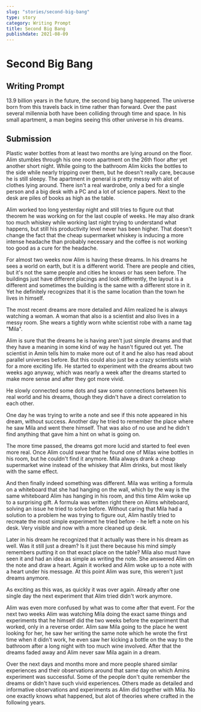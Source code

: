 ```yaml
---
slug: "stories/second-big-bang"
type: story
category: Writing Prompt
title: Second Big Bang
publishdate: 2021-08-09
---
```


# Second Big Bang

## Writing Prompt

13.9 billion years in the future, the second big bang happened.
The universe born from this travels back in time rather than forward.
Over the past several millennia both have been colliding through time and space.
In his small apartment, a man begins seeing this other universe in his dreams.

## Submission

Plastic water bottles from at least two months are lying around on the floor.
Alim stumbles through his one room apartment on the 26th floor after yet another short night.
While going to the bathroom Alim kicks the bottles to the side while nearly tripping over them, but he doesn't really care, because he is still sleepy.
The apartment in general is pretty messy with alot of clothes lying around.
There isn't a real wardrobe, only a bed for a single person and a big desk with a PC and a lot of science papers. Next to the desk are piles of books as high as the table.

Alim worked too long yesterday night and still tries to figure out that theorem he was working on for the last couple of weeks.
He may also drank too much whiskey while working last night trying to understand what happens, but still his productivity level never has been higher.
That doesn't change the fact that the cheap supermarket whiskey is inducing a more intense headache than probably necessary and the coffee is not working
too good as a cure for the headache.

For almost two weeks now Alim is having these dreams.
In his dreams he sees a world on earth, but it is a different world.
There are people and cities, but it's not the same people and cities he knows or has seen before.
The buildings just have different placings and look differently, the layout is a different and sometimes the building is the same with a different store in it.
Yet he definitely recognizes that it is the same location than the town he lives in himself.

The most recent dreams are more detailed and Alim realized he is always watching a woman.
A woman that also is a scientist and also lives in a messy room. She wears a tightly worn white scientist robe with a name tag "Mila".

Alim is sure that the dreams he is having aren't just simple dreams and that they have a meaning in some kind of way he hasn't figured out yet.
The scientist in Amin tells him to make more out of it and he also has read about parallel universes before.
But this could also just be a crazy scientists wish for a more exciting life.
He started to experiment with the dreams about two weeks ago anyway, which was nearly a week after the dreams started to make more sense and after they got more vivid.

He slowly connected some dots and saw some connections between his real world and his dreams, though they didn't have a direct correlation to each other.

One day he was trying to write a note and see if this note appeared in his dream, without success.
Another day he tried to remember the place where he saw Mila and went there himself.
That was also of no use and he didn't find anything that gave him a hint on what is going on.

The more time passed, the dreams got more lucid and started to feel even more real.
Once Alim could swear that he found one of Milas wine bottles in his room, but he couldn't find it anymore.
Mila always drank a cheap supermarket wine instead of the whiskey that Alim drinks, but most likely with the same effect.

And then finally indeed something was different.
Mila was writing a formula on a whiteboard that she had hanging on the wall, which by the way is the same whiteboard Alim has hanging in his room, and this time Alim woke up to a surprising gift.
A formula was written right there on Alims whiteboard, solving an issue he tried to solve before.
Without caring that Mila had a solution to a problem he was trying to figure out, Alim hastily tried to recreate the most simple experiment he tried before -
he left a note on his desk.
Very visible and now with a more cleaned up desk.

Later in his dream he recognized that it actually was there in his dream as well.
Was it still just a dream? Is it just there because his mind simply remembers putting it on that exact place on the table?
Mila also must have seen it and had an idea as simple as writing the note.
She answered Alim on the note and draw a heart.
Again it worked and Alim woke up to a note with a heart under his message.
At this point Alim was sure, this weren't just dreams anymore.

As exciting as this was, as quickly it was over again.
Already after one single day the next experiment that Alim tried didn't work anymore.

Alim was even more confused by what was to come after that event.
For the next two weeks Alim was watching Mila doing the exact same things and experiments that he himself did the two weeks before the experiment that worked, only in a reverse order.
Alim saw Mila going to the place he went looking for her, he saw her writing the same note which he wrote the first time when it didn't work, he even saw her kicking a bottle on the way to the bathroom after a long night with too much wine involved.
After that the dreams faded away and Alim never saw Mila again in a dream.

Over the next days and months more and more people shared similar experiences and their observations around that same day on which Amins experiment was successful.
Some of the people don't quite remember the dreams or didn't have such vivid experiences. Others made as detailed and informative observations and experiments as Alim did together with Mila.
No one exactly knows what happened, but alot of theories where crafted in the following years.

